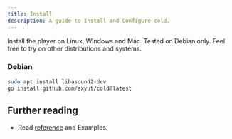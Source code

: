 ```yaml
---
title: Install
description: A guide to Install and Configure cold.
---
```


Install the player on Linux, Windows and Mac.
Tested on Debian only. Feel free to try on other distributions and systems.

### Debian

```bash
sudo apt install libasound2-dev
go install github.com/axyut/cold@latest
```

## Further reading

-   Read [reference](/cold/reference/example) and Examples.
